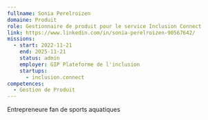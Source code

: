 ```yaml
---
fullname: Sonia Perelroizen
domaine: Produit
role: Gestionnaire de produit pour le service Inclusion Connect
link: https://www.linkedin.com/in/sonia-perelroizen-90567642/
missions:
  - start: 2022-11-21
    end: 2025-11-21
    status: admin
    employer: GIP Plateforme de l'inclusion
    startups:
      - inclusion.connect
competences:
  - Gestion de Produit
---
```

Entrepreneure fan de sports aquatiques